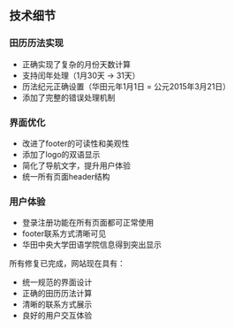 ## 技术细节

### 田历历法实现
- 正确实现了复杂的月份天数计算
- 支持闰年处理（1月30天 → 31天）
- 历法纪元正确设置（华田元年1月1日 = 公元2015年3月21日）
- 添加了完整的错误处理机制

### 界面优化
- 改进了footer的可读性和美观性
- 添加了logo的双语显示
- 简化了导航文字，提升用户体验
- 统一所有页面header结构

### 用户体验
- 登录注册功能在所有页面都可正常使用
- footer联系方式清晰可见
- 华田中央大学田语学院信息得到突出显示

所有修复已完成，网站现在具有：
- 统一规范的界面设计
- 正确的田历历法计算
- 清晰的联系方式展示
- 良好的用户交互体验